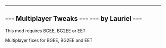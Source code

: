 -------------------------------------------------
---            Multiplayer Tweaks             ---
---                by Lauriel                 ---
-------------------------------------------------

This mod requires BGEE, BG2EE or EET

Multiplayer fixes for BGEE, BG2EE and EET

